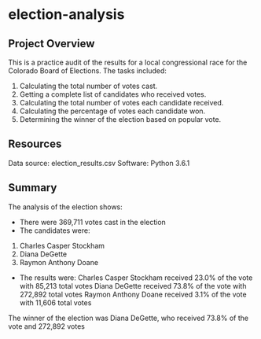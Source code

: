 # election-analysis

## Project Overview
This is a practice audit of the results for a local congressional race for the Colorado Board of Elections. The tasks included:

1. Calculating the total number of votes cast.
2. Getting a complete list of candidates who received votes.
3. Calculating the total number of votes each candidate received.
4. Calculating the percentage of votes each candidate won.
5. Determining the winner of the election based on popular vote.

## Resources
Data source: election_results.csv
Software: Python 3.6.1

## Summary
The analysis of the election shows:
- There were 369,711 votes cast in the election
- The candidates were:
1. Charles Casper Stockham
2. Diana DeGette
3. Raymon Anthony Doane
- The results were:
Charles Casper Stockham received 23.0% of the vote with 85,213 total votes
Diana DeGette received 73.8% of the vote with 272,892 total votes
Raymon Anthony Doane received 3.1% of the vote with 11,606 total votes

The winner of the election was Diana DeGette, who received 73.8% of the vote and 272,892 votes
